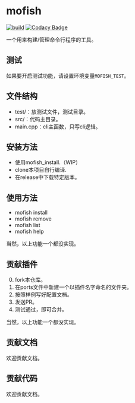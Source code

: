 # mofish
[![build](![build](https://github.com/mofishes/mofish/workflows/build/badge.svg?event=push))](https://github.com/mofishes/mofish/actions)
[![Codacy Badge](https://api.codacy.com/project/badge/Grade/3613a64cd63f45a3b6a887d5511199d4)](https://www.codacy.com/gh/mofishes/mofish?utm_source=github.com&amp;utm_medium=referral&amp;utm_content=mofishes/mofish&amp;utm_campaign=Badge_Grade)

一个用来构建/管理命令行程序的工具。

## 测试

如果要开启测试功能，请设置环境变量`MOFISH_TEST`。

## 文件结构

- test/：放测试文件，测试目录。
- src/：代码主目录。
- main.cpp：cli主函数，只写cli逻辑。

## 安装方法

-  使用mofish_install.（WIP）
-  clone本项目自行编译.
-  在release中下载特定版本。

## 使用方法

-  mofish install <port>
-  mofish remove <port>
-  mofish list
-  mofish help

当然，以上功能一个都没实现。

## 贡献插件

0. fork本仓库。
1. 在ports文件中新建一个以插件名字命名的文件夹。
2. 按照样例写好配置文档。
3. 发送PR。
5. 测试通过，即可合并。

当然，以上功能一个都没实现。


## 贡献文档

欢迎贡献文档。

## 贡献代码

欢迎贡献文档。
